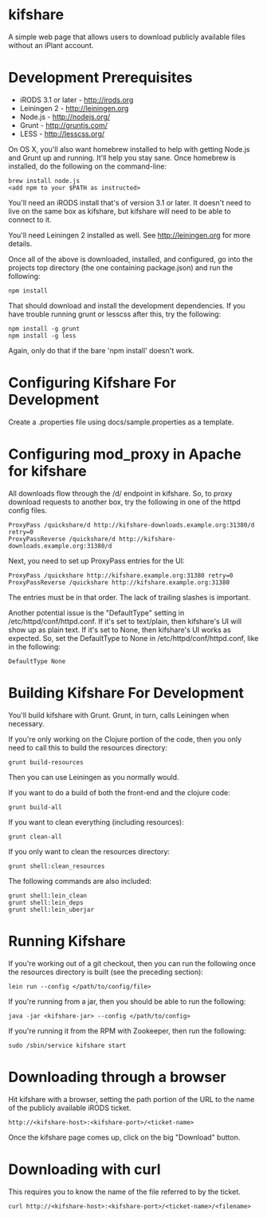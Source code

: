 # kifshare

A simple web page that allows users to download publicly available files without an iPlant account.

# Development Prerequisites

* iRODS 3.1 or later - http://irods.org
* Leiningen 2 - http://leiningen.org
* Node.js - http://nodejs.org/
* Grunt - http://gruntjs.com/
* LESS - http://lesscss.org/

On OS X, you'll also want homebrew installed to help with getting Node.js and Grunt up and running. It'll help you stay sane. Once homebrew is installed, do the following on the command-line:

    brew install node.js
    <add npm to your $PATH as instructed>

You'll need an iRODS install that's of version 3.1 or later. It doesn't need to live on the same box as kifshare, but kifshare will need to be able to connect to it.

You'll need Leiningen 2 installed as well. See http://leiningen.org for more details.

Once all of the above is downloaded, installed, and configured, go into the projects top directory (the one containing package.json) and run the following:

    npm install

That should download and install the development dependencies. If you have trouble running grunt or lesscss after this, try the following:

    npm install -g grunt
    npm install -g less

Again, only do that if the bare 'npm install' doesn't work.

# Configuring Kifshare For Development

Create a .properties file using docs/sample.properties as a template.

# Configuring mod_proxy in Apache for kifshare

All downloads flow through the /d/ endpoint in kifshare. So, to proxy download requests to another box, try the following in one of the httpd config files.

    ProxyPass /quickshare/d http://kifshare-downloads.example.org:31380/d retry=0
    ProxyPassReverse /quickshare/d http://kifshare-downloads.example.org:31380/d

Next, you need to set up ProxyPass entries for the UI:

    ProxyPass /quickshare http://kifshare.example.org:31380 retry=0
    ProxyPassReverse /quickshare http://kifshare.example.org:31380

The entries must be in that order. The lack of trailing slashes is important.

Another potential issue is the "DefaultType" setting in /etc/httpd/conf/httpd.conf. If it's set to text/plain, then kifshare's UI will show up as plain text. If it's set to None, then kifshare's UI works as expected. So, set the DefaultType to None in /etc/httpd/conf/httpd.conf, like in the following:

    DefaultType None

# Building Kifshare For Development

You'll build kifshare with Grunt. Grunt, in turn, calls Leiningen when necessary.

If you're only working on the Clojure portion of the code, then you only need to call this to build the resources directory:

    grunt build-resources

Then you can use Leiningen as you normally would.

If you want to do a build of both the front-end and the clojure code:

    grunt build-all

If you want to clean everything (including resources):

    grunt clean-all

If you only want to clean the resources directory:

    grunt shell:clean_resources

The following commands are also included:

    grunt shell:lein_clean
    grunt shell:lein_deps
    grunt shell:lein_uberjar

# Running Kifshare

If you're working out of a git checkout, then you can run the following once the resources directory is built (see the preceding section):

    lein run --config </path/to/config/file>

If you're running from a jar, then you should be able to run the following:

    java -jar <kifshare-jar> --config </path/to/config>

If you're running it from the RPM with Zookeeper, then run the following:

    sudo /sbin/service kifshare start

# Downloading through a browser

Hit kifshare with a browser, setting the path portion of the URL to the name of the publicly available iRODS ticket.

    http://<kifshare-host>:<kifshare-port>/<ticket-name>

Once the kifshare page comes up, click on the big "Download" button.

# Downloading with curl

This requires you to know the name of the file referred to by the ticket.

    curl http://<kifshare-host>:<kifshare-port>/<ticket-name>/<filename>
